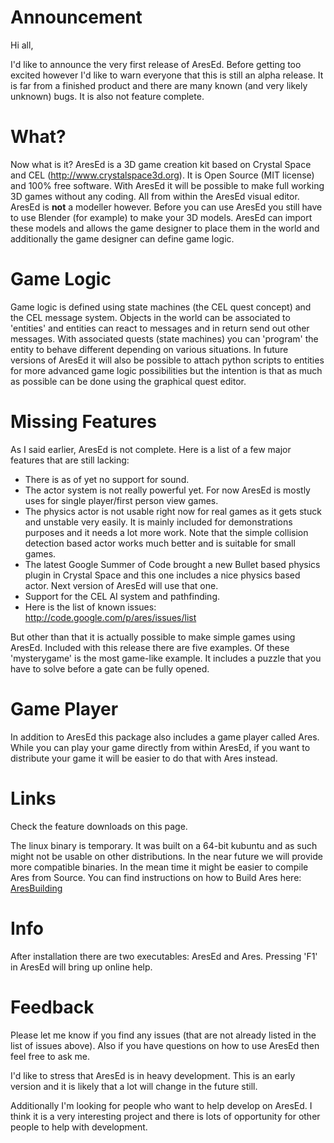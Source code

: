 # Announcement #

Hi all,

I'd like to announce the very first release of AresEd. Before getting too excited however I'd like to warn everyone that this is still an alpha release. It is far from a finished product and there are many known (and very likely unknown) bugs. It is also not feature complete.

# What? #

Now what is it? AresEd is a 3D game creation kit based on Crystal Space and CEL (http://www.crystalspace3d.org). It is Open Source (MIT license) and 100% free software. With AresEd it will be possible to make full working 3D games without any coding. All from within the AresEd visual editor. AresEd is **not** a modeller however. Before you can use AresEd you still have to use Blender (for example) to make your 3D models. AresEd can import these models and allows the game designer to place them in the world and additionally the game designer can define game logic.

# Game Logic #

Game logic is defined using state machines (the CEL quest concept) and the CEL message system. Objects in the world can be associated to 'entities' and entities can react to messages and in return send out other messages. With associated quests (state machines) you can 'program' the entity to behave different depending on various situations. In future versions of AresEd it will also be possible to attach python scripts to entities for more advanced game logic possibilities but the intention is that as much as possible can be done using the graphical quest editor.

# Missing Features #
As I said earlier, AresEd is not complete. Here is a list of a few major features that are still lacking:

  * There is as of yet no support for sound.
  * The actor system is not really powerful yet. For now AresEd is mostly uses for single player/first person view games.
  * The physics actor is not usable right now for real games as it gets stuck and unstable very easily. It is mainly included for demonstrations purposes and it needs a lot more work. Note that the simple collision detection based actor works much better and is suitable for small games.
  * The latest Google Summer of Code brought a new Bullet based physics plugin in Crystal Space and this one includes a nice physics based actor. Next version of AresEd will use that one.
  * Support for the CEL AI system and pathfinding.
  * Here is the list of known issues: http://code.google.com/p/ares/issues/list

But other than that it is actually possible to make simple games using AresEd. Included with this release there are five examples. Of these 'mysterygame' is the most game-like example. It includes a puzzle that you have to solve before a gate can be fully opened.

# Game Player #

In addition to AresEd this package also includes a game player called Ares. While you can play your game directly from within AresEd, if you want to distribute your game it will be easier to do that with Ares instead.

# Links #

Check the feature downloads on this page.

The linux binary is temporary. It was built on a 64-bit kubuntu and as such might not be usable on other distributions. In the near future we will provide more compatible binaries. In the mean time it might be easier to compile Ares from Source. You can find instructions on how to Build Ares here: [AresBuilding](AresBuilding.md)

# Info #

After installation there are two executables: AresEd and Ares. Pressing 'F1' in AresEd will bring up online help.

# Feedback #
Please let me know if you find any issues (that are not already listed in the list of issues above). Also if you have questions on how to use AresEd then feel free to ask me.

I'd like to stress that AresEd is in heavy development. This is an early version and it is likely that a lot will change in the future still.

Additionally I'm looking for people who want to help develop on AresEd. I think it is a very interesting project and there is lots of opportunity for other people to help with development.